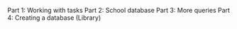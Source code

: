 Part 1: Working with tasks
Part 2: School database
Part 3: More queries
Part 4: Creating a database (Library)
